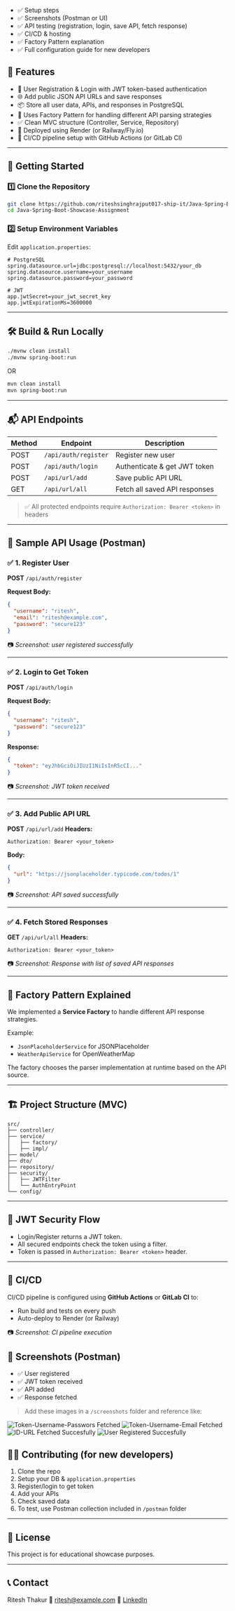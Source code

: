 

* ✅ Setup steps
* ✅ Screenshots (Postman or UI)
* ✅ API testing (registration, login, save API, fetch response)
* ✅ CI/CD & hosting
* ✅ Factory Pattern explanation
* ✅ Full configuration guide for new developers



## 📌 Features

- 🔐 User Registration & Login with JWT token-based authentication
- 🌐 Add public JSON API URLs and save responses
- 📦 Store all user data, APIs, and responses in PostgreSQL
- 🧠 Uses Factory Pattern for handling different API parsing strategies
- ✅ Clean MVC structure (Controller, Service, Repository)
- 🔧 Deployed using Render (or Railway/Fly.io)
- 🔄 CI/CD pipeline setup with GitHub Actions (or GitLab CI)

---

## 🚀 Getting Started

### 1️⃣ Clone the Repository

```bash
git clone https://github.com/riteshsinghrajput017-ship-it/Java-Spring-Boot-Showcase-Assignment.git
cd Java-Spring-Boot-Showcase-Assignment
````

### 2️⃣ Setup Environment Variables

Edit `application.properties`:

```properties
# PostgreSQL
spring.datasource.url=jdbc:postgresql://localhost:5432/your_db
spring.datasource.username=your_username
spring.datasource.password=your_password

# JWT
app.jwtSecret=your_jwt_secret_key
app.jwtExpirationMs=3600000
```

---

## 🛠️ Build & Run Locally

```bash
./mvnw clean install
./mvnw spring-boot:run
```

OR

```bash
mvn clean install
mvn spring-boot:run
```

---

## 📬 API Endpoints

| Method | Endpoint             | Description                   |
| ------ | -------------------- | ----------------------------- |
| POST   | `/api/auth/register` | Register new user             |
| POST   | `/api/auth/login`    | Authenticate & get JWT token  |
| POST   | `/api/url/add`       | Save public API URL           |
| GET    | `/api/url/all`       | Fetch all saved API responses |

> ✅ All protected endpoints require `Authorization: Bearer <token>` in headers

---

## 🧪 Sample API Usage (Postman)

### ✅ 1. Register User

**POST** `/api/auth/register`

**Request Body:**

```json
{
  "username": "ritesh",
  "email": "ritesh@example.com",
  "password": "secure123"
}
```



📷 *Screenshot: user registered successfully*


---

### ✅ 2. Login to Get Token

**POST** `/api/auth/login`

**Request Body:**

```json
{
  "username": "ritesh",
  "password": "secure123"
}
```

**Response:**

```json
{
  "token": "eyJhbGciOiJIUzI1NiIsInR5cCI..."
}
```

📷 *Screenshot: JWT token received*

---

### ✅ 3. Add Public API URL

**POST** `/api/url/add`
**Headers:**

```
Authorization: Bearer <your_token>
```

**Body:**

```json
{
  "url": "https://jsonplaceholder.typicode.com/todos/1"
}
```

📷 *Screenshot: API saved successfully*

---

### ✅ 4. Fetch Stored Responses

**GET** `/api/url/all`
**Headers:**

```
Authorization: Bearer <your_token>
```

📷 *Screenshot: Response with list of saved API responses*

---

## 🧱 Factory Pattern Explained

We implemented a **Service Factory** to handle different API response strategies.

Example:

* `JsonPlaceholderService` for JSONPlaceholder
* `WeatherApiService` for OpenWeatherMap

The factory chooses the parser implementation at runtime based on the API source.

---

## 🏗️ Project Structure (MVC)

```
src/
├── controller/
├── service/
│   ├── factory/
│   ├── impl/
├── model/
├── dto/
├── repository/
├── security/
│   ├── JWTFilter
│   └── AuthEntryPoint
└── config/
```

---

## 🔐 JWT Security Flow

* Login/Register returns a JWT token.
* All secured endpoints check the token using a filter.
* Token is passed in `Authorization: Bearer <token>` header.

---

## 🧵 CI/CD

CI/CD pipeline is configured using **GitHub Actions** or **GitLab CI** to:

* Run build and tests on every push
* Auto-deploy to Render (or Railway)

📷 *Screenshot: CI pipeline execution*



## 📸 Screenshots (Postman)

* ✅ User registered
* ✅ JWT token received
* ✅ API added
* ✅ Response fetched

> Add these images in a `/screenshots` folder and reference like:


![Token-Username-Passwors Fetched](https://github.com/user-attachments/assets/2d11cf0a-abf1-4edb-b20e-9c3ac5710d66)
![Token-Username-Email Fetched](https://github.com/user-attachments/assets/2c3c18e7-0590-4f47-a5a7-7465a7693da5)
![ID-URL Fetched Succesfully](https://github.com/user-attachments/assets/4da0bf76-e2f7-476a-b33f-32a74ba4db82)
![User Registered Succesfully](https://github.com/user-attachments/assets/97947fd8-911e-4626-9de1-b8c3c10669bd)

## 🧑‍💻 Contributing (for new developers)

1. Clone the repo
2. Setup your DB & `application.properties`
3. Register/login to get token
4. Add your APIs
5. Check saved data
6. To test, use Postman collection included in `/postman` folder

---

## 📄 License

This project is for educational showcase purposes.

---

## 📞 Contact

Ritesh Thakur
📧 [ritesh@example.com](mailto:riteshsinghrajput017@gmail.com)
🔗 [LinkedIn](https://www.linkedin.com/in/ritesh-thakur-061825251/)




